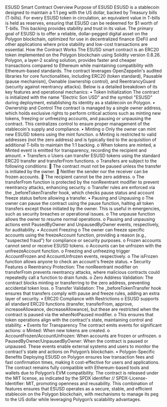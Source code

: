 ESUSD Smart Contract Overview
Purpose of ESUSD
ESUSD is a stablecoin designed to maintain a 1:1 peg with the US dollar, backed by Treasury bills (T-bills). For every ESUSD token in circulation, an equivalent value in T-bills is held as reserves, ensuring that ESUSD can be redeemed for $1 worth of T-bills. This backing provides stability and trust in its value. The primary goal of ESUSD is to offer a reliable, dollar-pegged digital asset on the Polygon blockchain, optimized for use in decentralized finance (DeFi) and other applications where price stability and low-cost transactions are essential.
How the Contract Works
The ESUSD smart contract is an ERC20 token implemented on the Polygon blockchain using Solidity version 0.8.26. Polygon, a layer-2 scaling solution, provides faster and cheaper transactions compared to Ethereum while maintaining compatibility with Ethereum-based standards. The contract leverages OpenZeppelin's audited libraries for core functionalities, including ERC20 (token standard), Pausable (pause mechanism), Ownable (ownership control), and ReentrancyGuard (security against reentrancy attacks). Below is a detailed breakdown of its key features and operational mechanics:
•	Token Initialization
The contract is initialized with the name "Electric Son USD" and the symbol "ESUSD" during deployment, establishing its identity as a stablecoin on Polygon.
•	Ownership and Control
The contract is managed by a single owner address, which holds exclusive rights to perform critical actions such as minting new tokens, freezing or unfreezing accounts, and pausing or unpausing the contract. This centralizes control to ensure proper management of the stablecoin's supply and compliance.
•	Minting 
o	Only the owner can mint new ESUSD tokens using the mint function.
o	Minting is restricted to valid addresses (not the zero address) and is typically tied to the acquisition of additional T-bills to maintain the 1:1 backing.
o	When tokens are minted, a Minted event is emitted for transparency, recording the recipient and amount.
•	Transfers 
o	Users can transfer ESUSD tokens using the standard ERC20 transfer and transferFrom functions.
o	Transfers are subject to the following conditions:
	The contract must not be paused unless the transfer is initiated by the owner.
	Neither the sender nor the receiver can be frozen accounts.
	The recipient cannot be the zero address.
o	The transferFrom function is protected by the nonReentrant modifier to prevent reentrancy attacks, enhancing security.
o	Transfer rules are enforced via the _beforeTokenTransfer hook, which checks pause status and account freeze status before allowing a transfer.
•	Pausing and Unpausing 
o	The owner can pause the contract using the pause function, halting all token transfers except those initiated by the owner. This is useful in emergencies, such as security breaches or operational issues.
o	The unpause function allows the owner to resume normal operations.
o	Pausing and unpausing actions emit PausedByOwner and UnpausedByOwner events, respectively, for auditability.
•	Account Freezing 
o	The owner can freeze specific accounts using the freezeAccount function, providing a reason (e.g., "suspected fraud") for compliance or security purposes.
o	Frozen accounts cannot send or receive ESUSD tokens.
o	Accounts can be unfrozen with the unfreezeAccount function.
o	Freezing and unfreezing trigger AccountFrozen and AccountUnfrozen events, respectively.
o	The isFrozen function allows anyone to check an account's freeze status.
•	Security Features 
o	Reentrancy Protection: The nonReentrant modifier on transferFrom prevents reentrancy attacks, where malicious contracts could repeatedly call a function to drain funds.
o	Zero Address Validation: The contract blocks minting or transferring to the zero address, preventing accidental token loss.
o	Transfer Validation: The _beforeTokenTransfer hook ensures that transfers comply with pause and freeze rules, adding an extra layer of security.
•	ERC20 Compliance with Restrictions 
o	ESUSD supports all standard ERC20 functions (transfer, transferFrom, approve, increaseAllowance, decreaseAllowance), but these are restricted when the contract is paused via the whenNotPaused modifier.
o	This ensures that token operations align with the contract's state, maintaining control and stability.
•	Events for Transparency
The contract emits events for significant actions:
o	Minted: When new tokens are created.
o	AccountFrozen/AccountUnfrozen: When accounts are frozen or unfrozen.
o	PausedByOwner/UnpausedByOwner: When the contract is paused or unpaused. These events enable external systems and users to monitor the contract's state and actions on Polygon’s blockchain.
•	Polygon-Specific Benefits
Deploying ESUSD on Polygon ensures low transaction fees and fast confirmation times, making it cost-effective for users and applications. The contract remains fully compatible with Ethereum-based tools and wallets due to Polygon’s EVM compatibility.
The contract is released under the MIT license, as indicated by the SPDX identifier // SPDX-License-Identifier: MIT, promoting openness and reusability.
This combination of features ensures that ESUSD operates as a secure, stable, and efficient stablecoin on the Polygon blockchain, with mechanisms to manage its peg to the US dollar while leveraging Polygon’s scalability advantages.

